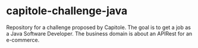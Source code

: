 # capitole-challenge-java
Repository for a challenge proposed by Capitole. The goal is to get a job as a Java Software Developer. The business domain is about an APIRest for an e-commerce.
